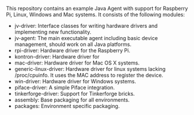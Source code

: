 This repository contains an example Java Agent with support for Raspberry Pi, Linux, Windows and Mac systems. 
It consists of the following modules: 

 * jv-driver: Interface classes for writing hardware drivers and implementing new functionality.
 * jv-agent: The main executable agent including basic device management, should work on all Java platforms.
 * rpi-driver: Hardware driver for the Raspberry Pi.
 * kontron-driver: Hardware driver for 
 * mac-driver: Hardware driver for Mac OS X systems.
 * generic-linux-driver: Hardware driver for linux systems lacking /proc/cpuinfo. It uses the MAC address to register the device.
 * win-driver: Hardware driver for Windows systems.
 * piface-driver: A simple Piface integration.
 * tinkerforge-driver: Support for Tinkerforge bricks. 
 * assembly: Base packaging for all environments.
 * packages: Environment specific packaging.